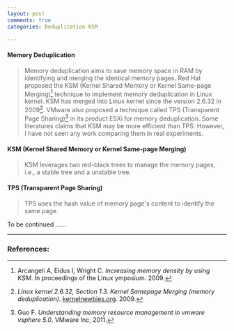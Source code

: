 ```yaml
---
layout: post
comments: true
categories: Deduplication KSM

---
```


#### Memory Deduplication
>Memory deduplication aims to save memory space in RAM by identifying and merging the identical memory pages. Red Hat proposed the KSM (Kernel Shared Memory or Kernel Same-page Merging)[^KSM] technique to implement memory deduplication in Linux kernel. KSM has merged into Linux kernel since the version 2.6.32 in 2009[^Linux2632]. VMware also proposed a technique called TPS (Transparent Page Sharing)[^TPS] in its product ESXi for memory deduplication. Some literatures claims that KSM may be more efficient than TPS. However, I have not seen any work comparing them in real experiments.


#### KSM (Kernel Shared Memory or Kernel Same-page Merging)

> KSM leverages two red-black trees to manage the memory pages, i.e., a stable tree and a unstable tree.

#### TPS (Transparent Page Sharing)

> TPS uses the hash value of memory page's content to identify the same page.


To be continued ......

----

### References:

[^KSM]: Arcangeli A, Eidus I, Wright C. *Increasing memory density by using KSM*. In proceedings of the Linux ymposium. 2009.
[^Linux2632]: *Linux kernel 2.6.32, Section 1.3. Kernel Samepage Merging (memory deduplication)*. [kernelnewbies.org][kernel]. 2009.
[^TPS]: Guo F. *Understanding memory resource management in vmware vsphere 5.0*. VMware Inc, 2011.

[kernel]: http:\\kernelnewbies.org\